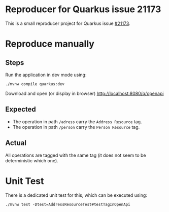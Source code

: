 # Reproducer for Quarkus issue 21173

This is a small reproducer project for Quarkus issue [#21173](https://github.com/quarkusio/quarkus/issues/21173).

# Reproduce manually

## Steps

Run the application in dev mode using:
```shell script
./mvnw compile quarkus:dev
```

Download and open (or display in browser) [http://localhost:8080/q/openapi](http://localhost:8080/q/openapi)

## Expected

* The operation in path `/adress` carry the `Address Resource` tag.
* The operation in path `/person` carry the `Person Resource` tag.

## Actual

All operations are tagged with the same tag (it does not seem to be deterministic which one).

# Unit Test

There is a dedicated unit test for this, which can be executed using:
```shell script
./mvnw test -Dtest=AddressResourceTest#testTagInOpenApi
```
